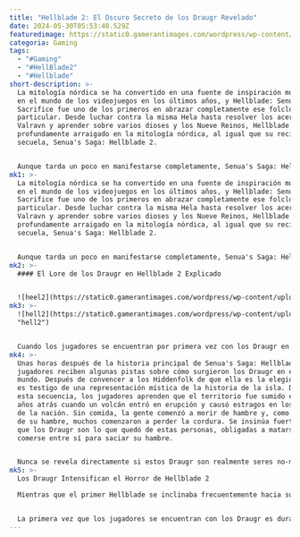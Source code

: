 ```yaml
---
title: "Hellblade 2: El Oscuro Secreto de los Draugr Revelado"
date: 2024-05-30T05:53:40.529Z
featuredimage: https://static0.gamerantimages.com/wordpress/wp-content/uploads/wm/2024/05/hellblade-2-draugr-lore.jpg?q=70&fit=contain&w=1140&h=&dpr=1
categoria: Gaming
tags:
  - "#Gaming"
  - "#HellBlade2"
  - "#Hellblade"
short-description: >-
  La mitología nórdica se ha convertido en una fuente de inspiración muy popular
  en el mundo de los videojuegos en los últimos años, y Hellblade: Senua's
  Sacrifice fue uno de los primeros en abrazar completamente ese folclore
  particular. Desde luchar contra la misma Hela hasta resolver los acertijos de
  Valravn y aprender sobre varios dioses y los Nueve Reinos, Hellblade está
  profundamente arraigado en la mitología nórdica, al igual que su reciente
  secuela, Senua's Saga: Hellblade 2.


  Aunque tarda un poco en manifestarse completamente, Senua's Saga: Hellblade 2 tiene mucha mitología nórdica integrada en su ADN. Uno d
mk1: >-
  La mitología nórdica se ha convertido en una fuente de inspiración muy popular
  en el mundo de los videojuegos en los últimos años, y Hellblade: Senua's
  Sacrifice fue uno de los primeros en abrazar completamente ese folclore
  particular. Desde luchar contra la misma Hela hasta resolver los acertijos de
  Valravn y aprender sobre varios dioses y los Nueve Reinos, Hellblade está
  profundamente arraigado en la mitología nórdica, al igual que su reciente
  secuela, Senua's Saga: Hellblade 2.


  Aunque tarda un poco en manifestarse completamente, Senua's Saga: Hellblade 2 tiene mucha mitología nórdica integrada en su ADN. Uno de los puntos principales de la historia de Hellblade 2 es que Senua necesita "matar" a una serie de Gigantes en todo el territorio. En el camino, se encuentra con una amenaza horripilante sacada directamente de la mitología nórdica: los Draugr.
mk2: >-
  #### El Lore de los Draugr en Hellblade 2 Explicado


  ![heel2](https://static0.gamerantimages.com/wordpress/wp-content/uploads/2024/05/hellblade-2-draugr-fight-3.jpg?q=49&fit=contain&w=750&h=415&dpr=2 "hell2")
mk3: >-
  ![hell2](https://static0.gamerantimages.com/wordpress/wp-content/uploads/2024/05/hellblade-2-draugr-backstory-2.jpg?q=49&fit=contain&w=750&h=415&dpr=2
  "hell2")


  Cuando los jugadores se encuentran por primera vez con los Draugr en Senua's Saga: Hellblade 2, son retratados como una especie de culto, desgarrando a sus esclavos miembro por miembro. En la mayoría de las interpretaciones de la mitología nórdica, los Draugr son esencialmente zombis, espíritus fallecidos que han vuelto a habitar sus cadáveres. Aunque Senua termina luchando contra algunos de estos Draugr, nunca queda del todo claro qué son realmente estas criaturas.
mk4: >-
  Unas horas después de la historia principal de Senua's Saga: Hellblade 2, los
  jugadores reciben algunas pistas sobre cómo surgieron los Draugr en este
  mundo. Después de convencer a los Hiddenfolk de que ella es la elegida, Senua
  es testigo de una representación mística de la historia de la isla. Durante
  esta secuencia, los jugadores aprenden que el territorio fue sumido en el caos
  años atrás cuando un volcán entró en erupción y causó estragos en los cultivos
  de la nación. Sin comida, la gente comenzó a morir de hambre y, como resultado
  de su hambre, muchos comenzaron a perder la cordura. Se insinúa fuertemente
  que los Draugr son lo que quedó de estas personas, obligadas a matarse y
  comerse entre sí para saciar su hambre.


  Nunca se revela directamente si estos Draugr son realmente seres no-muertos o si son simplemente una tribu enloquecida de caníbales, pero de cualquier manera, representan una amenaza muy real para Senua.
mk5: >-
  Los Draugr Intensifican el Horror de Hellblade 2

  Mientras que el primer Hellblade se inclinaba frecuentemente hacia sus elementos de horror psicológico, Senua's Saga: Hellblade 2 los abraza completamente, añadiendo también un toque de horror corporal y gore para mayor efecto. Naturalmente, como los enemigos principales del juego, los Draugr están en el corazón de la mayoría del horror de Hellblade 2 y se utilizan de maneras bastante interesantes.


  La primera vez que los jugadores se encuentran con los Draugr es durante la escena del ritual, en la que se insinúa que los Draugr están rompiendo huesos, arrancando extremidades y torturando a sus víctimas. Dado que los jugadores no presencian directamente esta violencia, se construye un sentido de horror desconocido y se permite que su imaginación llene los vacíos. Para cuando los jugadores se ven obligados a luchar contra los Draugr, es probable que ya estén bastante intimidados por su presencia, algo que se refuerza eventualmente por el feroz diseño visual de sus modelos de personajes. El segundo encuentro importante con los Draugr en Hellblade 2 ve a Senua teniendo que navegar por una red de cuevas claustrofóbicas. Es una secuencia que se siente fuertemente inspirada en el clásico moderno de horror The Descent, ya que Senua está atrapada en estrechas cavernas y pasadizos con los Draugr, ahora parecidos a zombis, acechando en cada esquina.
---
```

